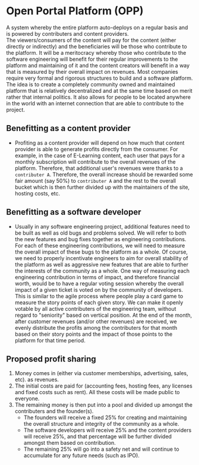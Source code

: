# Open Portal Platform (OPP)

A system whereby the entire platform auto-deploys on a regular basis and is powered by contributers and content providers.  
The viewers/consumers of the content will pay for the content (either directly or indirectly) and the beneficiaries will be
those who contribute to the platform.  It will be a meritocracy whereby those who contribute to the software engineering will
benefit for their regular improvements to the platform and maintaining of it and the content creators will benefit in a way
that is measured by their overall impact on revenues. Most companies require very formal and rigorous structures to build and 
a software platform.  The idea is to create a completely community owned and maintained platform that is relatively decentralized
and at the same time based on merit rather that internal politics.  It also allows for people to be located anywhere in the world 
with an internet connection that are able to contribute to the project.

## Benefitting as a content provider
- Profiting as a content provider will depend on how much that content provider is able to generate profits directly from the consumer.
  For example, in the case of E-Learning content, each user that pays for a monthly subscription will contribute to the overall revenues
  of the platform.  Therefore, that additional user's revenues were thanks to a `contributer A`.  Therefore, the overall increase should
  be rewarded some fair amount (say 50%) to `contributer A` and the rest to the overall bucket which is then further divided up with the 
  maintainers of the site, hosting costs, etc.
  
## Benefitting as a software developer
- Usually in any software engineering project, additional features need to be built as well as old bugs and problems solved.  We will refer
  to both the new features and bug fixes together as engineering contributions.  For each of these engineering contributions, we will
  need to measure the overall impact of these bugs to the platform as a whole.  Of course, we need to properly incentivate engineers
  to aim for overall stability of the platform as well as aggressive new features that are able to further the interests of the community
  as a whole.  One way of measuring each engineering contribution in terms of impact, and therefore financial worth, would be to have 
  a regular voting session whereby the overall impact of a given ticket is voted on by the community of developers.  This is similar to 
  the agile process where people play a card game to measure the story points of each given story.  We can make it openly votable by all
  active contributers of the engineering team, without regard to "seniority" based on vertical position.  At the end of the month, after
  customer revenues (and/or other revenues) are received, we evenly distribute the profits among the contributers for that month based on
  their story points and the impact of those points to the platform for that time period.
  


## Proposed profit sharing
1. Money comes in (either via customer memberships, advertising, sales, etc). as revenues.
2. The initial costs are paid for (accounting fees, hosting fees, any licenses and fixed costs such as rent).  All these costs will be
   made public to everyone.
3. The remaining money is then put into a pool and divided up amongst the contributers and the founder(s).  
   - The founders will receive a fixed 25% for creating and maintaining the overall structure and integrity of the community as a whole.
   - The software developers will receive 25% and the content providers will receive 25%, and that percentage will be further divided
     amongst them based on contribution.
   - The remaining 25% will go into a safety net and will continue to accumulate for any future needs (such as IPO).

  
